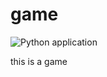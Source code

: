 # game
![Python application](https://github.com/jmarthernandez/game/workflows/Python%20application/badge.svg?branch=master)

this is a game

